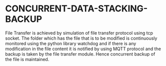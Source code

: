 # CONCURRENT-DATA-STACKING-BACKUP
File Transfer is achieved by simulation of file transfer protocol using tcp socket.
The folder which has the file that is to be modified is continuously monitored using the
python library watchdog and if there is any modification in the file content it is notified
by using MQTT protocol and the backup is taken by the file transfer module.
Hence concurrent backup of the file is maintained.
